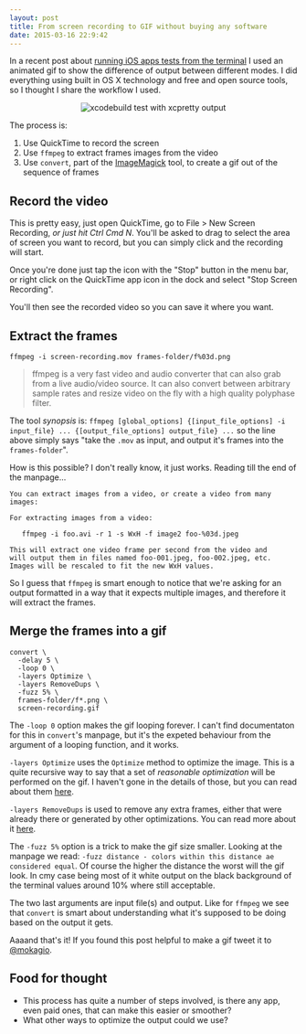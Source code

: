 ```yaml
---
layout: post
title: From screen recording to GIF without buying any software
date: 2015-03-16 22:9:42
---
```


In a recent post about [running iOS apps tests from the terminal](http://mokacoding.com/blog/running-tests-from-the-terminal) I used an animated gif to show the difference of output between different modes. I did everything using built in OS X technology and free and open source tools, so I thought I share the workflow I used.

<p style="text-align: center;"><img src="https://s3.amazonaws.com/mokacoding/xcodebuild-xcpretty.gif" alt="xcodebuild test with xcpretty output"></p>

The process is:

1. Use QuickTime to record the screen
2. Use `ffmpeg` to extract frames images from the video
3. Use `convert`, part of the [ImageMagick](http://www.imagemagick.org/) tool, to create a gif out of the sequence of frames

## Record the video

This is pretty easy, just open QuickTime, go to File > New Screen Recording, _or just hit Ctrl Cmd N_. You'll be asked to drag to select the area of screen you want to record, but you can simply click and the recording will start.

Once you're done just tap the icon with the "Stop" button in the menu bar, or right click on the QuickTime app icon in the dock and select "Stop Screen Recording".

You'll then see the recorded video so you can save it where you want.

## Extract the frames

```
ffmpeg -i screen-recording.mov frames-folder/f%03d.png
```

> ffmpeg is a very fast video and audio converter that can also grab from a live audio/video source. It can also convert between arbitrary sample rates and resize video on the fly with a high quality polyphase filter.

The tool _synopsis_ is: `ffmpeg [global_options] {[input_file_options] -i input_file} ... {[output_file_options] output_file} ...` so the line above simply says "take the `.mov` as input, and output it's frames into the `frames-folder`".

How is this possible? I don't really know, it just works. Reading till the end of the manpage...

```
You can extract images from a video, or create a video from many images:

For extracting images from a video:

   ffmpeg -i foo.avi -r 1 -s WxH -f image2 foo-%03d.jpeg

This will extract one video frame per second from the video and
will output them in files named foo-001.jpeg, foo-002.jpeg, etc.
Images will be rescaled to fit the new WxH values.
```

So I guess that `ffmpeg` is smart enough to notice that we're asking for an output formatted in a way that it expects multiple images, and therefore it will extract the frames.

## Merge the frames into a gif

```
convert \
  -delay 5 \
  -loop 0 \
  -layers Optimize \
  -layers RemoveDups \
  -fuzz 5% \
  frames-folder/f*.png \
  screen-recording.gif
```

The `-loop 0` option makes the gif looping forever. I can't find documentaton for this in `convert`'s manpage, but it's the expeted behaviour from the argument of a looping function, and it works.

`-layers Optimize` uses the `Optimize` method to optimize the image. This is a quite recursive way to say that
a set of _reasonable optimization_ will be performed on the gif. I haven't gone in the details of those, but you can read about them [here](http://www.imagemagick.org/Usage/anim_opt/#optimize).

`-layers RemoveDups` is used to remove any extra frames, either that were already there or generated by other optimizations. You can read more about it [here](http://www.imagemagick.org/Usage/anim_opt/#removedups).

The `-fuzz 5%` option is a trick to make the gif size smaller. Looking at the manpage we read: `-fuzz distance - colors within this distance ae considered equal`. Of course the higher the distance the worst will the gif look. In cmy case being most of it white output on the black background of the terminal values around 10% where still acceptable.

The two last arguments are input file(s) and output. Like for `ffmpeg` we see that `convert` is smart about understanding what it's supposed to be doing based on the output it gets.

Aaaand that's it! If you found this post helpful to make a gif tweet it to [@mokagio](https://twitter.com/mokagio).

## Food for thought

* This process has quite a number of steps involved, is there any app, even paid ones, that can make this easier or smoother?
* What other ways to optimize the output could we use?

